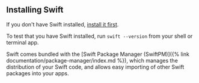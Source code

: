 ## Installing Swift

If you don't have Swift installed, [install it first](/install).

To test that you have Swift installed, run `swift --version` from your shell or terminal app.

Swift comes bundled with the [Swift Package Manager (SwiftPM)]({% link documentation/package-manager/index.md %}), which manages the distribution of your Swift code, and allows easy importing of other Swift packages into your apps.
